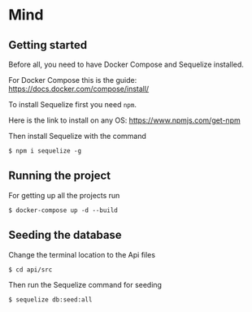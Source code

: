 # Mind

## Getting started

Before all, you need to have Docker Compose and Sequelize installed.

For Docker Compose this is the guide: https://docs.docker.com/compose/install/

To install Sequelize first you need `npm`.

Here is the link to install on any OS: https://www.npmjs.com/get-npm

Then install Sequelize with the command

```
$ npm i sequelize -g
```

## Running the project

For getting up all the projects run

```
$ docker-compose up -d --build
```

## Seeding the database

Change the terminal location to the Api files

```
$ cd api/src
```

Then run the Sequelize command for seeding

```
$ sequelize db:seed:all
```